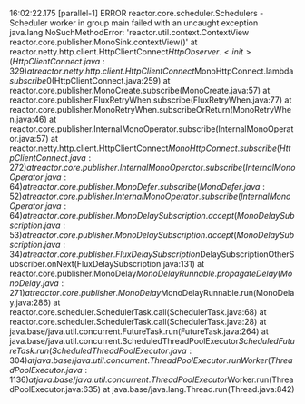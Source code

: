 16:02:22.175 [parallel-1] ERROR reactor.core.scheduler.Schedulers - Scheduler worker in group main failed with an uncaught exception
java.lang.NoSuchMethodError: 'reactor.util.context.ContextView reactor.core.publisher.MonoSink.contextView()'
	at reactor.netty.http.client.HttpClientConnect$HttpObserver.<init>(HttpClientConnect.java:329)
	at reactor.netty.http.client.HttpClientConnect$MonoHttpConnect.lambda$subscribe$0(HttpClientConnect.java:259)
	at reactor.core.publisher.MonoCreate.subscribe(MonoCreate.java:57)
	at reactor.core.publisher.FluxRetryWhen.subscribe(FluxRetryWhen.java:77)
	at reactor.core.publisher.MonoRetryWhen.subscribeOrReturn(MonoRetryWhen.java:46)
	at reactor.core.publisher.InternalMonoOperator.subscribe(InternalMonoOperator.java:57)
	at reactor.netty.http.client.HttpClientConnect$MonoHttpConnect.subscribe(HttpClientConnect.java:272)
	at reactor.core.publisher.InternalMonoOperator.subscribe(InternalMonoOperator.java:64)
	at reactor.core.publisher.MonoDefer.subscribe(MonoDefer.java:52)
	at reactor.core.publisher.InternalMonoOperator.subscribe(InternalMonoOperator.java:64)
	at reactor.core.publisher.MonoDelaySubscription.accept(MonoDelaySubscription.java:53)
	at reactor.core.publisher.MonoDelaySubscription.accept(MonoDelaySubscription.java:34)
	at reactor.core.publisher.FluxDelaySubscription$DelaySubscriptionOtherSubscriber.onNext(FluxDelaySubscription.java:131)
	at reactor.core.publisher.MonoDelay$MonoDelayRunnable.propagateDelay(MonoDelay.java:271)
	at reactor.core.publisher.MonoDelay$MonoDelayRunnable.run(MonoDelay.java:286)
	at reactor.core.scheduler.SchedulerTask.call(SchedulerTask.java:68)
	at reactor.core.scheduler.SchedulerTask.call(SchedulerTask.java:28)
	at java.base/java.util.concurrent.FutureTask.run(FutureTask.java:264)
	at java.base/java.util.concurrent.ScheduledThreadPoolExecutor$ScheduledFutureTask.run(ScheduledThreadPoolExecutor.java:304)
	at java.base/java.util.concurrent.ThreadPoolExecutor.runWorker(ThreadPoolExecutor.java:1136)
	at java.base/java.util.concurrent.ThreadPoolExecutor$Worker.run(ThreadPoolExecutor.java:635)
	at java.base/java.lang.Thread.run(Thread.java:842)
